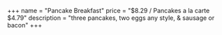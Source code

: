 +++
name = "Pancake Breakfast"
price = "$8.29 / Pancakes a la carte $4.79"
description = "three pancakes, two eggs any style, & sausage or bacon"
+++
